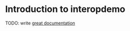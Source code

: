 # Introduction to interopdemo

TODO: write [great documentation](http://jacobian.org/writing/great-documentation/what-to-write/)
